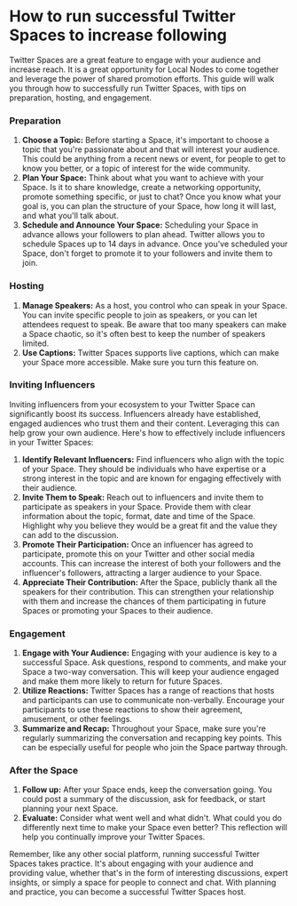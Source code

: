 # How to run successful Twitter Spaces to increase following

Twitter Spaces are a great feature to engage with your audience and increase reach. It is a great opportunity for Local Nodes to come together and leverage the power of shared promotion efforts. This guide will walk you through how to successfully run Twitter Spaces, with tips on preparation, hosting, and engagement.

### Preparation

1. **Choose a Topic:** Before starting a Space, it's important to choose a topic that you're passionate about and that will interest your audience. This could be anything from a recent news or event, for people to get to know you better, or a topic of interest for the wide community.
2. **Plan Your Space:** Think about what you want to achieve with your Space. Is it to share knowledge, create a networking opportunity, promote something specific, or just to chat? Once you know what your goal is, you can plan the structure of your Space, how long it will last, and what you'll talk about.
3. **Schedule and Announce Your Space:** Scheduling your Space in advance allows your followers to plan ahead. Twitter allows you to schedule Spaces up to 14 days in advance. Once you've scheduled your Space, don't forget to promote it to your followers and invite them to join.

### Hosting

1. **Manage Speakers:** As a host, you control who can speak in your Space. You can invite specific people to join as speakers, or you can let attendees request to speak. Be aware that too many speakers can make a Space chaotic, so it's often best to keep the number of speakers limited.
2. **Use Captions:** Twitter Spaces supports live captions, which can make your Space more accessible. Make sure you turn this feature on.

### Inviting Influencers

Inviting influencers from your ecosystem to your Twitter Space can significantly boost its success. Influencers already have established, engaged audiences who trust them and their content. Leveraging this can help grow your own audience. Here's how to effectively include influencers in your Twitter Spaces:

1. **Identify Relevant Influencers:** Find influencers who align with the topic of your Space. They should be individuals who have expertise or a strong interest in the topic and are known for engaging effectively with their audience.
2. **Invite Them to Speak:** Reach out to influencers and invite them to participate as speakers in your Space. Provide them with clear information about the topic, format, date and time of the Space. Highlight why you believe they would be a great fit and the value they can add to the discussion.
3. **Promote Their Participation:** Once an influencer has agreed to participate, promote this on your Twitter and other social media accounts. This can increase the interest of both your followers and the influencer's followers, attracting a larger audience to your Space.
4. **Appreciate Their Contribution:** After the Space, publicly thank all the speakers for their contribution. This can strengthen your relationship with them and increase the chances of them participating in future Spaces or promoting your Spaces to their audience.

### Engagement

1. **Engage with Your Audience:** Engaging with your audience is key to a successful Space. Ask questions, respond to comments, and make your Space a two-way conversation. This will keep your audience engaged and make them more likely to return for future Spaces.
2. **Utilize Reactions:** Twitter Spaces has a range of reactions that hosts and participants can use to communicate non-verbally. Encourage your participants to use these reactions to show their agreement, amusement, or other feelings.
3. **Summarize and Recap:** Throughout your Space, make sure you're regularly summarizing the conversation and recapping key points. This can be especially useful for people who join the Space partway through.

### After the Space

1. **Follow up:** After your Space ends, keep the conversation going. You could post a summary of the discussion, ask for feedback, or start planning your next Space.
2. **Evaluate:** Consider what went well and what didn't. What could you do differently next time to make your Space even better? This reflection will help you continually improve your Twitter Spaces.

Remember, like any other social platform, running successful Twitter Spaces takes practice. It's about engaging with your audience and providing value, whether that's in the form of interesting discussions, expert insights, or simply a space for people to connect and chat. With planning and practice, you can become a successful Twitter Spaces host.